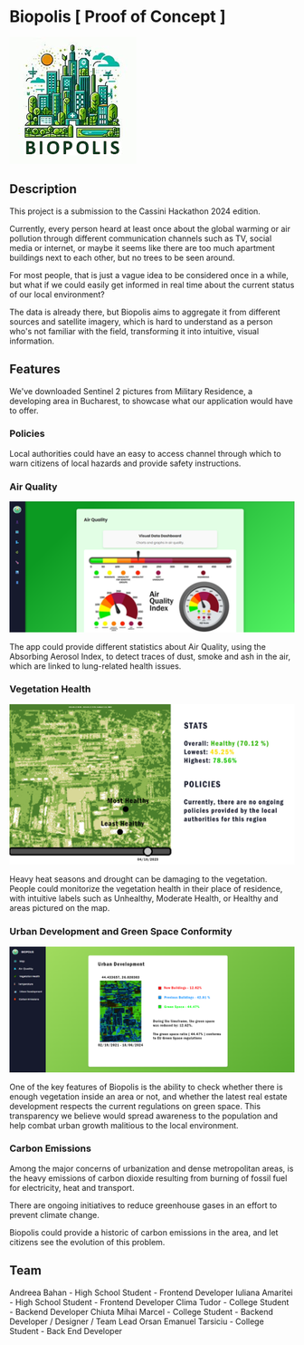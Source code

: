 # Biopolis [ Proof of Concept ]

![Logo](img/Logo.png)

## Description

This project is a submission to the Cassini Hackathon 2024 edition.

Currently, every person heard at least once about the global warming or air pollution through different communication channels such as TV, social media or internet, or maybe it seems like there are too much apartment buildings next to each other, but no trees to be seen around.

For most people, that is just a vague idea to be considered once in a while, but what if we could easily get informed in real time about the current status of our local environment?

The data is already there, but Biopolis aims to aggregate it from different sources and satellite imagery, which is hard to understand as a person who's not familiar with the field, transforming it into intuitive, visual information.

## Features

We've downloaded Sentinel 2 pictures from Military Residence, a developing area in Bucharest, to showcase what our application would have to offer.

### Policies

Local authorities could have an easy to access channel through which to warn citizens of local hazards and provide safety instructions.

### Air Quality

![Air Quality POC](img/air_quality_poc.png)

The app could provide different statistics about Air Quality, using the Absorbing Aerosol Index, to detect traces of dust, smoke and ash in the air, which are linked to lung-related health issues.

### Vegetation Health

![NDVI Example](img/vegetation_health_poc.jpg)

Heavy heat seasons and drought can be damaging to the vegetation. People could monitorize the vegetation health in their place of residence, with intuitive labels such as Unhealthy, Moderate Health, or Healthy and areas pictured on the map.

### Urban Development and Green Space Conformity

![Urban Dev POC](img/urban_dev_poc.png)

One of the key features of Biopolis is the ability to check whether there is enough vegetation inside an area or not, and whether the latest real estate development respects the current regulations on green space. 
This transparency we believe would spread awareness to the population and help combat urban growth malitious to the local environment.

### Carbon Emissions

Among the major concerns of urbanization and dense metropolitan areas, is the heavy emissions of carbon dioxide resulting from burning of fossil fuel for electricity, heat and transport.

There are ongoing initiatives to reduce greenhouse gases in an effort to prevent climate change.

Biopolis could provide a historic of carbon emissions in the area, and let citizens see the evolution of this problem. 


## Team

Andreea Bahan - High School Student - Frontend Developer
Iuliana Amaritei - High School Student - Frontend Developer
Clima Tudor - College Student - Backend Developer
Chiuta Mihai Marcel - College Student - Backend Developer / Designer / Team Lead
Orsan Emanuel Tarsiciu - College Student - Back End Developer